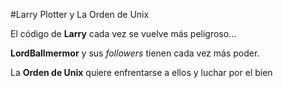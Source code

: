 #Larry Plotter y La Orden de Unix

El código de **Larry** cada vez se vuelve más peligroso...

**LordBallmermor** y sus *followers* tienen cada vez más poder.

La **Orden de Unix** quiere enfrentarse a ellos y luchar por el bien
